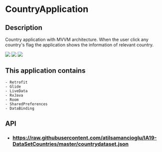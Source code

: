 # CountryApplication

## Description

Country application with MVVM architecture. When the user click any country's flag the application shows the information of relevant country.  

![](https://media.giphy.com/media/uZ6P7j3ecdGoupnFo7/giphy.gif)
![](https://media.giphy.com/media/i9hAOGq7m2Q6S5oamP/giphy.gif)
![](https://media.giphy.com/media/VRy9q6IxqrUitUGtzP/giphy.gif)



## This application contains

    - Retrofit
    - Glide
    - LiveData
    - RxJava
    - Room
    - SharedPreferences
    - DataBinding
    
## API
- ### https://raw.githubusercontent.com/atilsamancioglu/IA19-DataSetCountries/master/countrydataset.json
